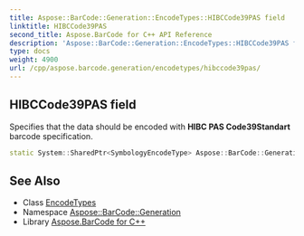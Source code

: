 ```yaml
---
title: Aspose::BarCode::Generation::EncodeTypes::HIBCCode39PAS field
linktitle: HIBCCode39PAS
second_title: Aspose.BarCode for C++ API Reference
description: 'Aspose::BarCode::Generation::EncodeTypes::HIBCCode39PAS field. Specifies that the data should be encoded with HIBC PAS Code39Standart barcode specification in C++.'
type: docs
weight: 4900
url: /cpp/aspose.barcode.generation/encodetypes/hibccode39pas/
---
```

## HIBCCode39PAS field


Specifies that the data should be encoded with **HIBC PAS Code39Standart** barcode specification.

```cpp
static System::SharedPtr<SymbologyEncodeType> Aspose::BarCode::Generation::EncodeTypes::HIBCCode39PAS
```

## See Also

* Class [EncodeTypes](../)
* Namespace [Aspose::BarCode::Generation](../../)
* Library [Aspose.BarCode for C++](../../../)
